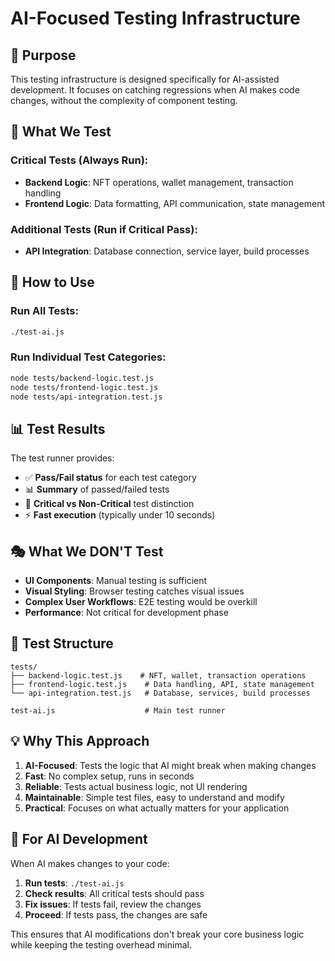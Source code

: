 # AI-Focused Testing Infrastructure

## 🎯 **Purpose**

This testing infrastructure is designed specifically for AI-assisted development. It focuses on catching regressions when AI makes code changes, without the complexity of component testing.

## 🧪 **What We Test**

### **Critical Tests (Always Run):**
- **Backend Logic**: NFT operations, wallet management, transaction handling
- **Frontend Logic**: Data formatting, API communication, state management

### **Additional Tests (Run if Critical Pass):**
- **API Integration**: Database connection, service layer, build processes

## 🚀 **How to Use**

### **Run All Tests:**
```bash
./test-ai.js
```

### **Run Individual Test Categories:**
```bash
node tests/backend-logic.test.js
node tests/frontend-logic.test.js
node tests/api-integration.test.js
```

## 📊 **Test Results**

The test runner provides:
- ✅ **Pass/Fail status** for each test category
- 📊 **Summary** of passed/failed tests
- 🎯 **Critical vs Non-Critical** test distinction
- ⚡ **Fast execution** (typically under 10 seconds)

## 🎭 **What We DON'T Test**

- **UI Components**: Manual testing is sufficient
- **Visual Styling**: Browser testing catches visual issues
- **Complex User Workflows**: E2E testing would be overkill
- **Performance**: Not critical for development phase

## 🔧 **Test Structure**

```
tests/
├── backend-logic.test.js    # NFT, wallet, transaction operations
├── frontend-logic.test.js    # Data handling, API, state management
└── api-integration.test.js   # Database, services, build processes

test-ai.js                    # Main test runner
```

## 💡 **Why This Approach**

1. **AI-Focused**: Tests the logic that AI might break when making changes
2. **Fast**: No complex setup, runs in seconds
3. **Reliable**: Tests actual business logic, not UI rendering
4. **Maintainable**: Simple test files, easy to understand and modify
5. **Practical**: Focuses on what actually matters for your application

## 🎯 **For AI Development**

When AI makes changes to your code:
1. **Run tests**: `./test-ai.js`
2. **Check results**: All critical tests should pass
3. **Fix issues**: If tests fail, review the changes
4. **Proceed**: If tests pass, the changes are safe

This ensures that AI modifications don't break your core business logic while keeping the testing overhead minimal.
